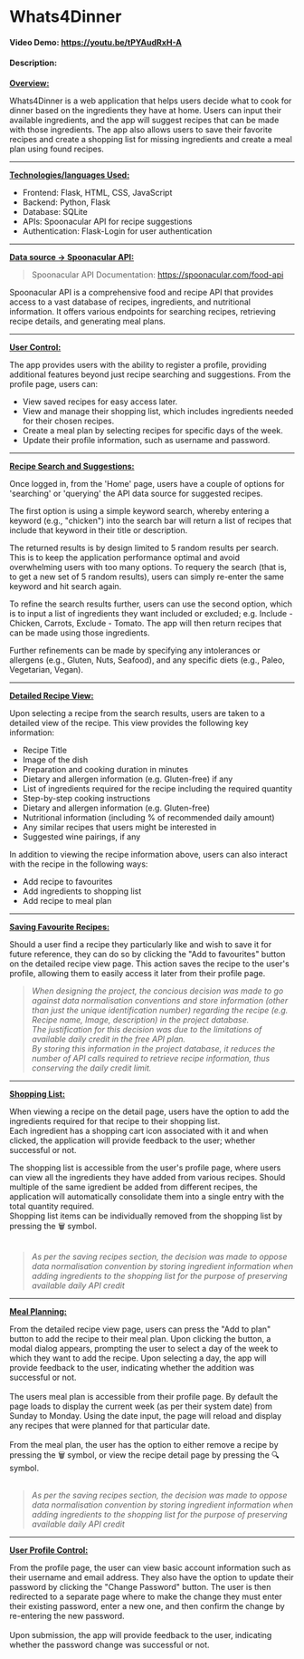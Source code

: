 # Whats4Dinner
#### Video Demo: https://youtu.be/tPYAudRxH-A
#### Description: 
<ins>**Overview:**</ins>

Whats4Dinner is a web application that helps users decide what to cook for dinner based on the ingredients they have at home. Users can input their available ingredients, and the app will suggest recipes that can be made with those ingredients. 
The app also allows users to save their favorite recipes and create a shopping list for missing ingredients and create a meal plan using found recipes.

***

<ins>**Technologies/languages Used:**</ins>

- Frontend: Flask, HTML, CSS, JavaScript
- Backend: Python, Flask
- Database: SQLite
- APIs: Spoonacular API for recipe suggestions
- Authentication: Flask-Login for user authentication

***

<ins>**Data source -> Spoonacular API:**</ins> 
> Spoonacular API Documentation:
> https://spoonacular.com/food-api

Spoonacular API is a comprehensive food and recipe API that provides access to a vast database of recipes, ingredients, and nutritional information. 
It offers various endpoints for searching recipes, retrieving recipe details, and generating meal plans.

***

<ins>**User Control:**</ins>

The app provides users with the ability to register a profile, providing additional features beyond just recipe searching and suggestions.
From the profile page, users can:
- View saved recipes for easy access later.
- View and manage their shopping list, which includes ingredients needed for their chosen recipes.
- Create a meal plan by selecting recipes for specific days of the week.
- Update their profile information, such as username and password.

***

<ins>**Recipe Search and Suggestions:**</ins>

Once logged in, from the 'Home' page, users have a couple of options for 'searching' or 'querying' the API data source for suggested recipes.

The first option is using a simple keyword search, whereby entering a keyword (e.g., "chicken") into the search bar will return a list of recipes that include that keyword in their title or description. 

The returned results is by design limited to 5 random results per search. This is to keep the application performance optimal and avoid overwhelming users with too many options. To requery the search (that is, to get a new set of 5 random results), users can simply re-enter the same keyword and hit search again.

To refine the search results further, users can use the second option, which is to input a list of ingredients they want included or excluded; e.g. Include - Chicken, Carrots, Exclude - Tomato. 
The app will then return recipes that can be made using those ingredients.

Further refinements can be made by specifying any intolerances or allergens (e.g., Gluten, Nuts, Seafood), and any specific diets (e.g., Paleo, Vegetarian, Vegan).

***

<ins>**Detailed Recipe View:**</ins>

Upon selecting a recipe from the search results, users are taken to a detailed view of the recipe. This view provides the following key information:
- Recipe Title
- Image of the dish
- Preparation and cooking duration in minutes
- Dietary and allergen information (e.g. Gluten-free) if any
- List of ingredients required for the recipe including the required quantity
- Step-by-step cooking instructions
- Dietary and allergen information (e.g. Gluten-free)
- Nutritional information (including % of recommended daily amount)
- Any similar recipes that users might be interested in
- Suggested wine pairings, if any

In addition to viewing the recipe information above, users can also interact with the recipe in the following ways:
- Add recipe to favourites
- Add ingredients to shopping list
- Add recipe to meal plan

***

<ins>**Saving Favourite Recipes:**</ins>

Should a user find a recipe they particularly like and wish to save it for future reference, they can do so by clicking the "Add to favourites" button on the detailed recipe view page.
This action saves the recipe to the user's profile, allowing them to easily access it later from their profile page.

>*When designing the project, the concious decision was made to go against data normalisation conventions and store information (other than just the unique identification number)* 
*regarding the recipe (e.g. Recipe name, Image, description) in the project database.<br> The justification for this decision was due to the limitations of available daily credit in the free API plan.*<br>
*By storing this information in the project database, it reduces the number of API calls required to retrieve recipe information, thus conserving the daily credit limit.*<br>

***

<ins>**Shopping List:**</ins>

When viewing a recipe on the detail page, users have the option to add the ingredients required for that recipe to their shopping list. 
<br>Each ingredient has a shopping cart icon associated with it and when clicked, the application will provide feedback to the user; whether successful or not.<br>

The shopping list is accessible from the user's profile page, where users can view all the ingredients they have added from various recipes. Should multiple of the same igredient
be added from different recipes, the application will automatically consolidate them into a single entry with the total quantity required.<br>
Shopping list items can be individually removed from the shopping list by pressing the &#128465; symbol.
<br><br>
>*As per the saving recipes section, the decision was made to oppose data normalisation convention by storing ingredient information when adding ingredients to the shopping list for the purpose of*
*preserving available daily API credit*
***

<ins>**Meal Planning:**</ins>

From the detailed recipe view page, users can press the "Add to plan" button to add the recipe to their meal plan.
Upon clicking the button, a modal dialog appears, prompting the user to select a day of the week to which they want to add the recipe.
Upon selecting a day, the app will provide feedback to the user, indicating whether the addition was successful or not.
<br><br>
The users meal plan is accessible from their profile page. By default the page loads to display the current week (as per their system date) from Sunday to Monday.
Using the date input, the page will reload and display any recipes that were planned for that particular date.
<br><br>From the meal plan, the user has the option to either remove a recipe by pressing the &#128465; symbol, or view the recipe
detail page by pressing the &#128269; symbol.
<br><br>
>*As per the saving recipes section, the decision was made to oppose data normalisation convention by storing ingredient information when adding ingredients to the shopping list for the purpose of*
*preserving available daily API credit*

***

<ins>**User Profile Control:**</ins>

From the profile page, the user can view basic account information such as their username and email address.
They also have the option to update their password by clicking the "Change Password" button.
The user is then redirected to a separate page where to make the change they must enter their existing password, enter a new one, and then confirm the
change by re-entering the new password. <br><br>
Upon submission, the app will provide feedback to the user, indicating whether the password change was successful or not.
